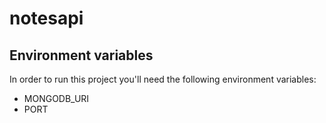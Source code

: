 # notesapi

## Environment variables

In order to run this project you'll need the following environment variables:

- MONGODB_URI
- PORT
